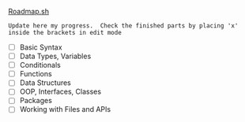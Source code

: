[Roadmap.sh](https://roadmap.sh/java)

`Update here my progress.  Check the finished parts by placing 'x' inside the brackets in edit mode`

- [ ] Basic Syntax
- [ ] Data Types, Variables
- [ ] Conditionals
- [ ] Functions
- [ ] Data Structures
- [ ] OOP, Interfaces, Classes
- [ ] Packages
- [ ] Working with Files and APIs